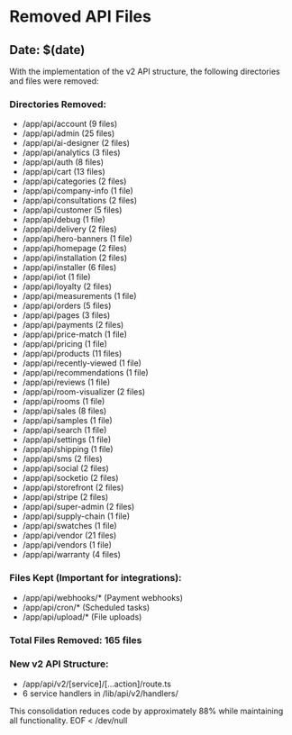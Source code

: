 # Removed API Files

## Date: $(date)

With the implementation of the v2 API structure, the following directories and files were removed:

### Directories Removed:
- /app/api/account (9 files)
- /app/api/admin (25 files)
- /app/api/ai-designer (2 files)
- /app/api/analytics (3 files)
- /app/api/auth (8 files)
- /app/api/cart (13 files)
- /app/api/categories (2 files)
- /app/api/company-info (1 file)
- /app/api/consultations (2 files)
- /app/api/customer (5 files)
- /app/api/debug (1 file)
- /app/api/delivery (2 files)
- /app/api/hero-banners (1 file)
- /app/api/homepage (2 files)
- /app/api/installation (2 files)
- /app/api/installer (6 files)
- /app/api/iot (1 file)
- /app/api/loyalty (2 files)
- /app/api/measurements (1 file)
- /app/api/orders (5 files)
- /app/api/pages (3 files)
- /app/api/payments (2 files)
- /app/api/price-match (1 file)
- /app/api/pricing (1 file)
- /app/api/products (11 files)
- /app/api/recently-viewed (1 file)
- /app/api/recommendations (1 file)
- /app/api/reviews (1 file)
- /app/api/room-visualizer (2 files)
- /app/api/rooms (1 file)
- /app/api/sales (8 files)
- /app/api/samples (1 file)
- /app/api/search (1 file)
- /app/api/settings (1 file)
- /app/api/shipping (1 file)
- /app/api/sms (2 files)
- /app/api/social (2 files)
- /app/api/socketio (2 files)
- /app/api/storefront (2 files)
- /app/api/stripe (2 files)
- /app/api/super-admin (2 files)
- /app/api/supply-chain (1 file)
- /app/api/swatches (1 file)
- /app/api/vendor (21 files)
- /app/api/vendors (1 file)
- /app/api/warranty (4 files)

### Files Kept (Important for integrations):
- /app/api/webhooks/* (Payment webhooks)
- /app/api/cron/* (Scheduled tasks)
- /app/api/upload/* (File uploads)

### Total Files Removed: 165 files

### New v2 API Structure:
- /app/api/v2/[service]/[...action]/route.ts
- 6 service handlers in /lib/api/v2/handlers/

This consolidation reduces code by approximately 88% while maintaining all functionality.
EOF < /dev/null